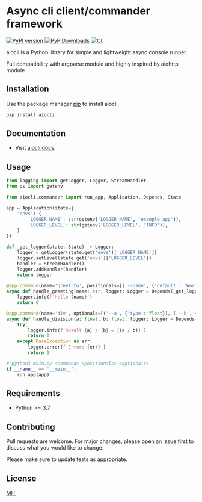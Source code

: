 # Async cli client/commander framework


[![PyPI version](https://badge.fury.io/py/aiocli.svg)](https://badge.fury.io/py/aiocli)
[![PyPIDownloads](https://static.pepy.tech/badge/aiocli)](https://pepy.tech/project/aiocli)
[![CI](https://github.com/aiopy/python-aiocli/actions/workflows/ci.yml/badge.svg?branch=master)](https://github.com/aiopy/python-aiocli/actions/workflows/ci.yml)

aiocli is a Python library for simple and lightweight async console runner.

Full compatibility with argparse module and highly inspired by aiohttp module.

## Installation

Use the package manager [pip](https://pypi.org/project/aiocli/) to install aiocli.

```bash
pip install aiocli
```

## Documentation

- Visit [aiocli docs](https://aiopy.github.io/python-aiocli/).

## Usage

```python
from logging import getLogger, Logger, StreamHandler
from os import getenv

from aiocli.commander import run_app, Application, Depends, State

app = Application(state={
    'envs': {
        'LOGGER_NAME': str(getenv('LOGGER_NAME', 'example_app')),
        'LOGGER_LEVEL': str(getenv('LOGGER_LEVEL', 'INFO')),
    }
})

def _get_logger(state: State) -> Logger:
    logger = getLogger(state.get('envs')['LOGGER_NAME'])
    logger.setLevel(state.get('envs')['LOGGER_LEVEL'])
    handler = StreamHandler()
    logger.addHandler(handler)
    return logger

@app.command(name='greet:to', positionals=[('--name', {'default': 'World!'})])
async def handle_greeting(name: str, logger: Logger = Depends(_get_logger)) -> int:
    logger.info(f'Hello {name}')
    return 0

@app.command(name='div', optionals=[('--a', {'type': float}), ('--b', {'type': float})])
async def handle_division(a: float, b: float, logger: Logger = Depends(_get_logger)) -> int:
    try:
        logger.info(f'Result {a} / {b} = {(a / b)}')
        return 0
    except BaseException as err:
        logger.error(f'Error: {err}')
        return 1

# python3 main.py <command> <positionals> <optionals>
if __name__ == '__main__':
    run_app(app)
```

## Requirements

- Python >= 3.7

## Contributing

Pull requests are welcome. For major changes, please open an issue first to discuss what you would like to change.

Please make sure to update tests as appropriate.

## License

[MIT](https://github.com/aiopy/python-aiocli/blob/master/LICENSE)
